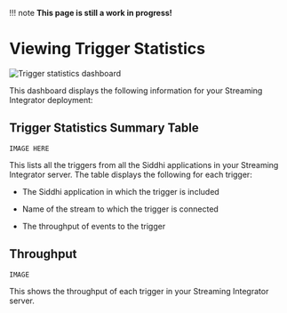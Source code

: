 !!! note
    **This page is still a work in progress!**
    
# Viewing Trigger Statistics

![Trigger statistics dashboard]({{base_path}}/assets/img/streaming/streaming-integrator-grafana-dashboard/trigger_statistics_dashboard.png)

This dashboard displays the following information for your Streaming Integrator deployment:

## Trigger Statistics Summary Table

```IMAGE HERE```

This lists all the triggers from all the Siddhi applications in your Streaming Integrator server. The table displays the following for each trigger:

- The Siddhi application in which the trigger is included

- Name of the stream to which the trigger is connected

- The throughput of events to the trigger
   
## Throughput

```IMAGE```

This shows the throughput of each trigger in your Streaming Integrator server.